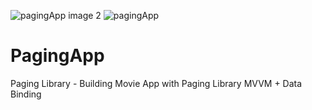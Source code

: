 ![pagingApp image 2](https://user-images.githubusercontent.com/106364936/173172282-b1decd8b-3f04-465c-a335-d98a926a172d.jpg)
![pagingApp](https://user-images.githubusercontent.com/106364936/173172267-b31f38fa-8337-4954-ae71-ecf50a9c153c.jpg)
# PagingApp
Paging Library - Building Movie App with Paging Library MVVM  + Data Binding

